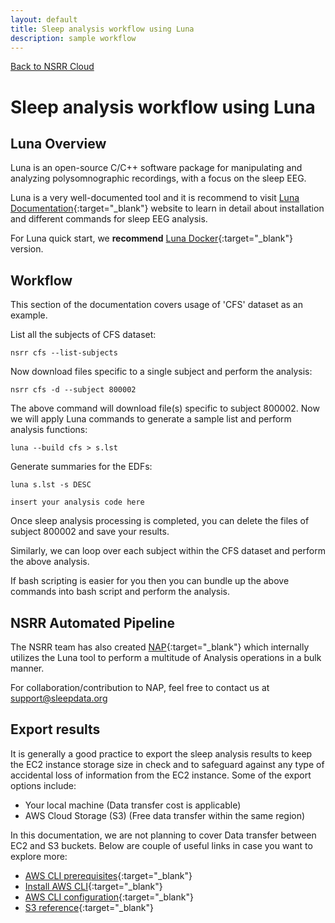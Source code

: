 ```yaml
---
layout: default
title: Sleep analysis workflow using Luna
description: sample workflow
---
```


[Back to NSRR Cloud](./index.md)

# Sleep analysis workflow using Luna

## Luna Overview

Luna is an open-source C/C++ software package for manipulating and analyzing polysomnographic recordings, with a focus on the sleep EEG.

Luna is a very well-documented tool and it is recommend to visit [Luna Documentation](https://zzz.bwh.harvard.edu/luna){:target="_blank"} website to learn in detail about installation and different commands for sleep EEG analysis. 

For Luna quick start, we **recommend** [Luna Docker](https://zzz.bwh.harvard.edu/luna/download/docker){:target="_blank"} version.


## Workflow

This section of the documentation covers usage of 'CFS' dataset as an example.

List all the subjects of CFS dataset:

```
nsrr cfs --list-subjects
```

Now download files specific to a single subject and perform the analysis:

```
nsrr cfs -d --subject 800002
```

The above command will download file(s) specific to subject 800002. Now we will apply Luna  commands to generate a sample list and perform analysis functions:

```
luna --build cfs > s.lst
```

Generate summaries for the EDFs:

```
luna s.lst -s DESC
```

`insert your analysis code here`

Once sleep analysis processing is completed, you can delete the files of subject 800002 and save your results.

Similarly, we can loop over each subject within the CFS dataset and perform the above analysis.

If bash scripting is easier for you then you can bundle up the above commands into bash script and perform the analysis. 


## NSRR Automated Pipeline

The NSRR team has also created [NAP](https://gitlab-scm.partners.org/zzz-public/nsrr){:target="_blank"} which internally utilizes the Luna tool to perform a multitude of Analysis operations in a bulk manner.

For collaboration/contribution to NAP, feel free to contact us at support@sleepdata.org


## Export results

It is generally a good practice to export the sleep analysis results to keep the EC2 instance storage size in check and to safeguard against any type of accidental loss of information from the EC2 instance. Some of the export options include:

- Your local machine (Data transfer cost is applicable)
- AWS Cloud Storage (S3) (Free data transfer within the same region)

In this documentation, we are not planning to cover Data transfer between EC2 and S3 buckets. Below are couple of useful links in case you want to explore more:
- [AWS CLI prerequisites](https://docs.aws.amazon.com/cli/latest/userguide/getting-started-prereqs.html){:target="_blank"}
- [Install AWS CLI](https://docs.aws.amazon.com/cli/latest/userguide/getting-started-install.html){:target="_blank"}
- [AWS CLI configuration](https://docs.aws.amazon.com/cli/latest/userguide/cli-configure-quickstart.html){:target="_blank"}
- [S3 reference](https://docs.aws.amazon.com/cli/latest/reference/s3/){:target="_blank"}